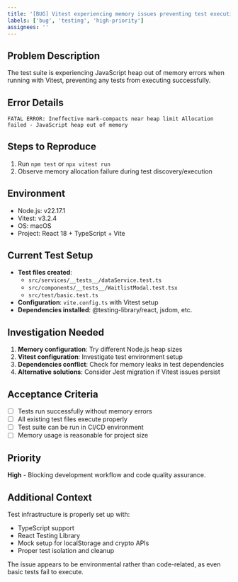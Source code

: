 ```yaml
---
title: '[BUG] Vitest experiencing memory issues preventing test execution'
labels: ['bug', 'testing', 'high-priority']
assignees: ''
---
```


## Problem Description

The test suite is experiencing JavaScript heap out of memory errors when running with Vitest, preventing any tests from executing successfully.

## Error Details

```
FATAL ERROR: Ineffective mark-compacts near heap limit Allocation failed - JavaScript heap out of memory
```

## Steps to Reproduce

1. Run `npm test` or `npx vitest run`
2. Observe memory allocation failure during test discovery/execution

## Environment

- Node.js: v22.17.1
- Vitest: v3.2.4
- OS: macOS
- Project: React 18 + TypeScript + Vite

## Current Test Setup

- **Test files created**:
  - `src/services/__tests__/dataService.test.ts`
  - `src/components/__tests__/WaitlistModal.test.tsx`
  - `src/test/basic.test.ts`
- **Configuration**: `vite.config.ts` with Vitest setup
- **Dependencies installed**: @testing-library/react, jsdom, etc.

## Investigation Needed

1. **Memory configuration**: Try different Node.js heap sizes
2. **Vitest configuration**: Investigate test environment setup
3. **Dependencies conflict**: Check for memory leaks in test dependencies
4. **Alternative solutions**: Consider Jest migration if Vitest issues persist

## Acceptance Criteria

- [ ] Tests run successfully without memory errors
- [ ] All existing test files execute properly
- [ ] Test suite can be run in CI/CD environment
- [ ] Memory usage is reasonable for project size

## Priority

**High** - Blocking development workflow and code quality assurance.

## Additional Context

Test infrastructure is properly set up with:

- TypeScript support
- React Testing Library
- Mock setup for localStorage and crypto APIs
- Proper test isolation and cleanup

The issue appears to be environmental rather than code-related, as even basic tests fail to execute.
